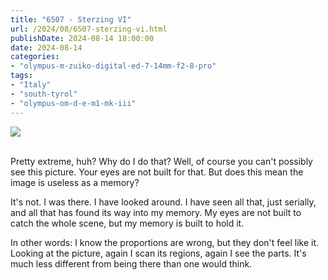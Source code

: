 ```yaml
---
title: "6507 - Sterzing VI"
url: /2024/08/6507-sterzing-vi.html
publishDate: 2024-08-14 18:00:00
date: 2024-08-14
categories:
- "olympus-m-zuiko-digital-ed-7-14mm-f2-8-pro"
tags:
- "Italy"
- "south-tyrol"
- "olympus-om-d-e-m1-mk-iii"
---
```

<div class="container">
<div class="center"><a target="_blank" href="https://d25zfm9zpd7gm5.cloudfront.net/1200x1200/2020/20200906_113305_lr.jpg"><img class="webfeedsFeaturedVisual" src="https://d25zfm9zpd7gm5.cloudfront.net/0600x0600/2020/20200906_113305_lr.jpg" /></a></div>
</div>
<br />

Pretty extreme, huh? Why do I do that? Well, of course you
can't possibly see this picture. Your eyes are not built for
that. But does this mean the image is useless as a memory?

It's not. I was there. I have looked around. I have seen all
that, just serially, and all that has found its way into my
memory. My eyes are not built to catch the whole scene, but
my memory is built to hold it.

In other words: I know the proportions are wrong, but they
don't feel like it. Looking at the picture, again I scan its
regions, again I see the parts. It's much less different
from being there than one would think.

